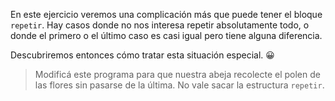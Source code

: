 <gs-attire
  attire-url="https://raw.githubusercontent.com/MumukiProject/mumuki-guia-gobstones-repeticion-simple-kids/master/assets/attires/config.json">
</gs-attire>
<gs-toolbox toolbox-url="https://raw.githubusercontent.com/MumukiProject/mumuki-guia-gobstones-repeticion-simple-kids/master/toolbox.xml"></gs-toolbox>

En este ejercicio veremos una complicación más que puede tener el bloque `repetir`. Hay casos donde no nos interesa repetir absolutamente todo, o donde el primero o el último caso es casi igual pero tiene alguna diferencia. 

Descubriremos entonces cómo tratar esta situación especial. :grinning:

> Modificá este programa para que nuestra abeja recolecte el polen de las flores sin pasarse de la última. No vale sacar la estructura `repetir`. 
